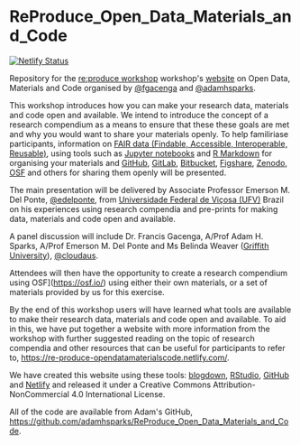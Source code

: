 # ReProduce_Open_Data_Materials_and_Code

[![Netlify Status](https://api.netlify.com/api/v1/badges/09352316-88cb-4b96-ab66-d517bf36d398/deploy-status)](https://app.netlify.com/sites/re-produce-opendatamaterialscode/deploys)

Repository for the [re:produce workshop](https://aas.eventsair.com/reproduce-workshop/) workshop's [website](https://re-produce-opendatamaterialscode.netlify.com/) on Open Data, Materials and Code organised by [@fgacenga](https://github.com/fgacenga) and [@adamhsparks](https://github.com/adamhsparks).

This workshop introduces how you can make your research data, materials and code open and available. We intend to introduce the concept of a research compendium as a means to ensure that these these goals are met and why you would want to share your materials openly. To help familiriase participants, information on [FAIR data (Findable, Accessible, Interoperable, Reusable)](https://www.ands.org.au/working-with-data/fairdata), using tools such as [Jupyter notebooks](https://jupyter.org/) and [R Markdown](https://rmarkdown.rstudio.com/) for organising your materials and [GitHub](https://www.github.com/), [GitLab](https://www.gitlab.com), [Bitbucket](https://bitbucket.org/product), [Figshare](https://www.figshare.com/), [Zenodo](https://www.zenodo.org/), [OSF](https://osf.io/) and others for sharing them openly will be presented.

The main presentation will be delivered by Associate Professor Emerson M. Del Ponte, [@edelponte](https://www.twitter.com/edelponte/), from [Universidade Federal de Viçosa (UFV)](https://www.ufv.br) Brazil on his experiences using research compendia and pre-prints for making data, materials and code open and available.

A panel discussion will include Dr. Francis Gacenga, A/Prof Adam H. Sparks, A/Prof Emerson M. Del Ponte and Ms Belinda Weaver ([Griffith University](https://www.griffith.edu.au)), [@cloudaus](https://www.twitter.com/cloudaus).

Attendees will then have the opportunity to create a research compendium using OSF](https://osf.io/) using either their own materials, or a set of materials provided by us for this exercise.

By the end of this workshop users will have learned what tools are available to make their research data, materials and code open and available. To aid in this, we have put together a website with more information from the workshop with further suggested reading on the topic of research compendia and other resources that can be useful for participants to refer to, https://re-produce-opendatamaterialscode.netlify.com/.

We have created this website using these tools: [blogdown](https://bookdown.org/yihui/blogdown/), [RStudio](https://rstudio.com/), [GitHub](https://www.github.com/) and [Netlify](https://www.netlify.com/) and released it under a Creative Commons Attribution-NonCommercial 4.0 International License.

All of the code are available from Adam's GitHub, <https://github.com/adamhsparks/ReProduce_Open_Data_Materials_and_Code>.

